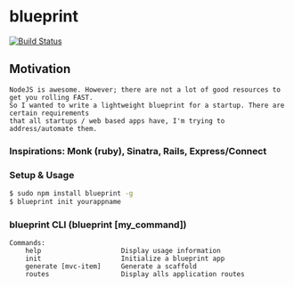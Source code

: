 
# blueprint

[![Build Status](https://secure.travis-ci.org/edwardhotchkiss/blueprint.png)](http://travis-ci.org/edwardhotchkiss/blueprint)

## Motivation

	NodeJS is awesome. However; there are not a lot of good resources to get you rolling FAST.
  	So I wanted to write a lightweight blueprint for a startup. There are certain requirements 
  	that all startups / web based apps have, I'm trying to address/automate them.

### Inspirations: Monk (ruby), Sinatra, Rails, Express/Connect

### Setup & Usage

```bash
$ sudo npm install blueprint -g
$ blueprint init yourappname
```

### blueprint CLI (blueprint [my_command])

	Commands:
   		help             		Display usage information
      	init					Initialize a blueprint app
      	generate [mvc-item]		Generate a scaffold
      	routes 					Display alls application routes

